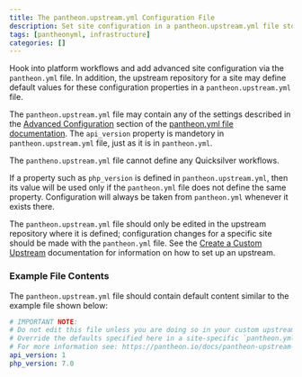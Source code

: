 ```yaml
---
title: The pantheon.upstream.yml Configuration File
description: Set site configuration in a pantheon.upstream.yml file stored in the root of their upstream repository.  
tags: [pantheonyml, infrastructure]
categories: []
---
```


Hook into platform workflows and add advanced site configuration via the `pantheon.yml` file. In addition, the upstream repository for a site may define default values for these configuration properties in a `pantheon.upstream.yml` file.

The `pantheon.upstream.yml` file may contain any of the settings described in the [Advanced Configuration](/docs/pantheon-yml/#advanced-site-configuration) section of the [pantheon.yml file documentation](/docs/pantheon-yml). The `api_version` property is mandetory in `pantheon.upstream.yml` file, just as it is in `pantheon.yml`.

The `pantheno.upstream.yml` file cannot define any Quicksilver workflows.

If a property such as `php_version` is defined in `pantheon.upstream.yml`, then its value will be used only if the `pantheon.yml` file does not define the same property. Configuration will always be taken from `pantheon.yml` whenever it exists there.

The `pantheon.upstream.yml` file should only be edited in the upstream repository where it is defined; configuration changes for a specific site should be made with the `pantheon.yml` file. See the [Create a Custom Upstream](/docs/create-custom-upstream) documentation for information on how to set up an upstream.

### Example File Contents

The `pantheon.upstream.yml` file should contain default content similar to the example file shown below:
```yaml
# IMPORTANT NOTE:
# Do not edit this file unless you are doing so in your custom upstream repository.
# Override the defaults specified here in a site-specific `pantheon.yml` file.
# For more information see: https://pantheon.io/docs/pantheon-upstream-yml
api_version: 1
php_version: 7.0
```


